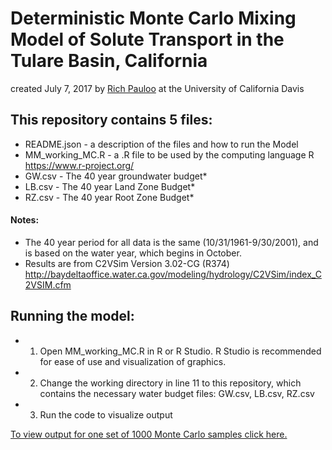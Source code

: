 # Deterministic Monte Carlo Mixing Model of Solute Transport in the Tulare Basin, California

created July 7, 2017 by [Rich Pauloo](richpauloo@gmail.com) at the University of California Davis

## This repository contains 5 files:
 - README.json - a description of the files and how to run the Model
 - MM_working_MC.R - a .R file to be used by the computing language R <https://www.r-project.org/>
 - GW.csv - The 40 year groundwater budget*
 - LB.csv - The 40 year Land Zone Budget*
 - RZ.csv - The 40 year Root Zone Budget*

#### Notes: 
 - The 40 year period for all data is the same (10/31/1961-9/30/2001), and is based on the water year, which begins in October.
 - Results are from C2VSim Version 3.02-CG (R374) <http://baydeltaoffice.water.ca.gov/modeling/hydrology/C2VSim/index_C2VSIM.cfm>

## Running the model:
 - 1. Open MM_working_MC.R in R or R Studio. R Studio is recommended for ease of use and visualization of graphics.
 - 2. Change the working directory in line 11 to this repository, which contains the necessary water budget files: GW.csv, LB.csv, RZ.csv
 - 3. Run the code to visualize output

[To view output for one set of 1000 Monte Carlo samples click here.](http://rpubs.com/richpauloo/mcmm)
